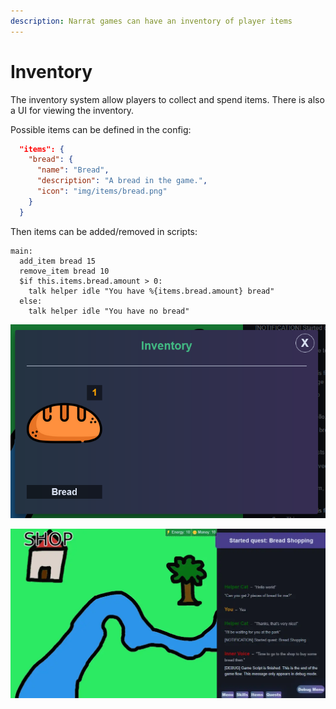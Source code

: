 ```yaml
---
description: Narrat games can have an inventory of player items
---
```


# Inventory

The inventory system allow players to collect and spend items. There is also a UI for viewing the inventory.



Possible items can be defined in the config:

```json
  "items": {
    "bread": {
      "name": "Bread",
      "description": "A bread in the game.",
      "icon": "img/items/bread.png"
    }
  }
```

Then items can be added/removed in scripts:

```renpy
main:
  add_item bread 15
  remove_item bread 10
  $if this.items.bread.amount > 0:
    talk helper idle "You have %{items.bread.amount} bread"
  else:
    talk helper idle "You have no bread"
```

![](<../.gitbook/assets/image (4).png>)

![](../.gitbook/assets/Animation.webp)
